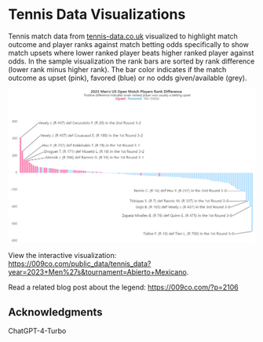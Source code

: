 # Tennis Data Visualizations

Tennis match data from <a href="http://tennis-data.co.uk" target="_blank">tennis-data.co.uk</a> visualized to highlight match outcome and player ranks against match betting odds specifically to show match upsets where lower ranked player beats higher ranked player against odds. In the sample visualization the rank bars are sorted by rank difference (lower rank minus higher rank). The bar color indicates if the match outcome as upset (pink), favored (blue) or no odds given/available (grey).

![Sample visualization - 2023 Men's US Open](2023-Mens-US-Open.png)

View the interactive visualization: <a href="https://009co.com/public_data/tennis_data?year=2023+Men%27s&tournament=Abierto+Mexicano" target="_blank">https://009co.com/public_data/tennis_data?year=2023+Men%27s&tournament=Abierto+Mexicano</a>.

Read a related blog post about the legend: <a href="https://009co.com/?p=2106" target="_blank">https://009co.com/?p=2106</a>

## Acknowledgments

ChatGPT-4-Turbo
